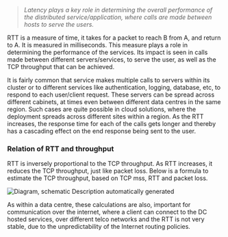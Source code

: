 > *Latency plays a key role in determining the overall performance of the
distributed service/application, where calls are made between hosts to
serve the users.*

RTT is a measure of time, it takes for a packet to reach B from A, and
return to A. It is measured in milliseconds. This measure plays a role
in determining the performance of the services. Its impact is seen in
calls made between different servers/services, to serve the user, as
well as the TCP throughput that can be achieved.

It is fairly common that service makes multiple calls to servers within
its cluster or to different services like authentication, logging,
database, etc, to respond to each user/client request. These servers can
be spread across different cabinets, at times even between different
data centres in the same region. Such cases are quite possible in cloud
solutions, where the deployment spreads across different sites within a
region. As the RTT increases, the response time for each of the calls
gets longer and thereby has a cascading effect on the end response being
sent to the user.

### Relation of RTT and throughput

RTT is inversely proportional to the TCP throughput. As RTT increases,
it reduces the TCP throughput, just like packet loss. Below is a formula
to estimate the TCP throughput, based on TCP mss, RTT and packet loss.

![Diagram, schematic Description automatically
generated](./media/RTT.png)

As within a data centre, these calculations are also, important for
communication over the internet, where a client can connect to the DC
hosted services, over different telco networks and the RTT is not very
stable, due to the unpredictability of the Internet routing policies.
